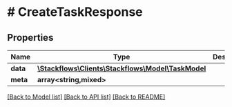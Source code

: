 # # CreateTaskResponse

## Properties

Name | Type | Description | Notes
------------ | ------------- | ------------- | -------------
**data** | [**\Stackflows\Clients\Stackflows\Model\TaskModel**](TaskModel.md) |  | [optional]
**meta** | **array<string,mixed>** |  | [optional]

[[Back to Model list]](../../README.md#models) [[Back to API list]](../../README.md#endpoints) [[Back to README]](../../README.md)
